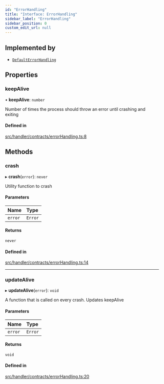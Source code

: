 ```yaml
---
id: "ErrorHandling"
title: "Interface: ErrorHandling"
sidebar_label: "ErrorHandling"
sidebar_position: 0
custom_edit_url: null
---
```


## Implemented by

- [`DefaultErrorHandling`](../classes/DefaultErrorHandling.md)

## Properties

### keepAlive

• **keepAlive**: `number`

Number of times the process should throw an error until crashing and exiting

#### Defined in

[src/handler/contracts/errorHandling.ts:8](https://github.com/sern-handler/handler/blob/b641472/src/handler/contracts/errorHandling.ts#L8)

## Methods

### crash

▸ **crash**(`error`): `never`

Utility function to crash

#### Parameters

| Name | Type |
| :------ | :------ |
| `error` | `Error` |

#### Returns

`never`

#### Defined in

[src/handler/contracts/errorHandling.ts:14](https://github.com/sern-handler/handler/blob/b641472/src/handler/contracts/errorHandling.ts#L14)

___

### updateAlive

▸ **updateAlive**(`error`): `void`

A function that is called on every crash. Updates keepAlive

#### Parameters

| Name | Type |
| :------ | :------ |
| `error` | `Error` |

#### Returns

`void`

#### Defined in

[src/handler/contracts/errorHandling.ts:20](https://github.com/sern-handler/handler/blob/b641472/src/handler/contracts/errorHandling.ts#L20)
